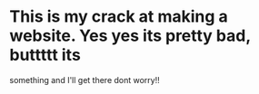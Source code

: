 # This is my crack at making a website. Yes yes its pretty bad, buttttt its 
something and I'll get there dont worry!! 
